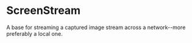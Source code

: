# ScreenStream
A base for streaming a captured image stream across a network--more preferably a local one.
